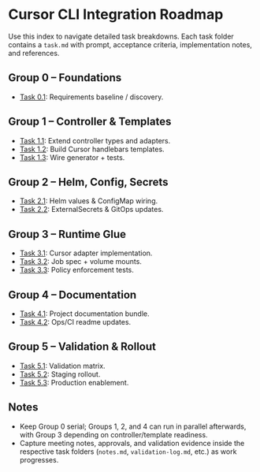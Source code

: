 # Cursor CLI Integration Roadmap

Use this index to navigate detailed task breakdowns. Each task folder contains a `task.md` with prompt, acceptance criteria, implementation notes, and references.

## Group 0 – Foundations
- [Task 0.1](group-0/task-0.1/task.md): Requirements baseline / discovery.

## Group 1 – Controller & Templates
- [Task 1.1](group-1/task-1.1/task.md): Extend controller types and adapters.
- [Task 1.2](group-1/task-1.2/task.md): Build Cursor handlebars templates.
- [Task 1.3](group-1/task-1.3/task.md): Wire generator + tests.

## Group 2 – Helm, Config, Secrets
- [Task 2.1](group-2/task-2.1/task.md): Helm values & ConfigMap wiring.
- [Task 2.2](group-2/task-2.2/task.md): ExternalSecrets & GitOps updates.

## Group 3 – Runtime Glue
- [Task 3.1](group-3/task-3.1/task.md): Cursor adapter implementation.
- [Task 3.2](group-3/task-3.2/task.md): Job spec + volume mounts.
- [Task 3.3](group-3/task-3.3/task.md): Policy enforcement tests.

## Group 4 – Documentation
- [Task 4.1](group-4/task-4.1/task.md): Project documentation bundle.
- [Task 4.2](group-4/task-4.2/task.md): Ops/CI readme updates.

## Group 5 – Validation & Rollout
- [Task 5.1](group-5/task-5.1/task.md): Validation matrix.
- [Task 5.2](group-5/task-5.2/task.md): Staging rollout.
- [Task 5.3](group-5/task-5.3/task.md): Production enablement.

## Notes
- Keep Group 0 serial; Groups 1, 2, and 4 can run in parallel afterwards, with Group 3 depending on controller/template readiness.
- Capture meeting notes, approvals, and validation evidence inside the respective task folders (`notes.md`, `validation-log.md`, etc.) as work progresses.
